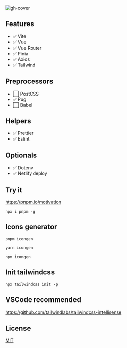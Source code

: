 ![gh-cover](https://user-images.githubusercontent.com/25357754/199942788-33ff28c3-2061-460b-8a4c-49620bc6dbc3.png)

## Features

-  :white_check_mark: Vite
-  :white_check_mark: Vue
-  :white_check_mark: Vue Router
-  :white_check_mark: Pinia
-  :white_check_mark: Axios
-  :white_check_mark: Tailwind

## Preprocessors

-  :white_large_square: PostCSS
-  :white_check_mark: Pug
-  :white_large_square: Babel

## Helpers

-  :white_check_mark: Prettier
-  :white_check_mark: Eslint

## Optionals

-  :white_check_mark: Dotenv
-  :white_check_mark: Netlify deploy

## Try it

https://pnpm.io/motivation

```
npx i pnpm -g
```

## Icons generator

```
pnpm icongen
```

```
yarn icongen
```

```
npm icongen
```

## Init tailwindcss

```
npx tailwindcss init -p
```

## VSCode recommended

https://github.com/tailwindlabs/tailwindcss-intellisense

## License

[MIT](https://github.com/72fcosta/vue-vite-tailwind-starter/blob/master/LICENSE)
